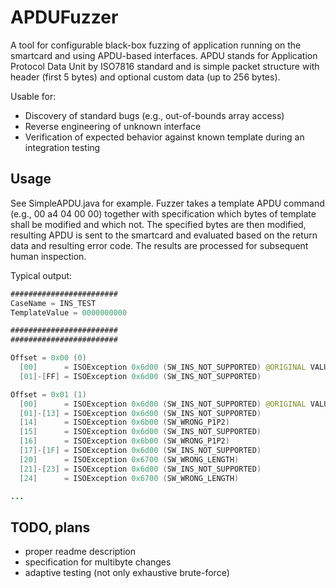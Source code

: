 # APDUFuzzer
A tool for configurable black-box fuzzing of application running on the smartcard and using APDU-based interfaces. APDU stands for Application Protocol Data Unit by ISO7816 standard and is simple packet structure with header (first 5 bytes) and optional custom data (up to 256 bytes). 

Usable for:
- Discovery of standard bugs (e.g., out-of-bounds array access)
- Reverse engineering of unknown interface 
- Verification of expected behavior against known template during an integration testing 


## Usage
See SimpleAPDU.java for example. Fuzzer takes a template APDU command (e.g., 00 a4 04 00 00) together with specification which bytes of template shall be modified and which not. The specified bytes are then modified, resulting APDU is sent to the smartcard and evaluated based on the return data and resulting error code. The results are processed for subsequent human inspection.

Typical output:


```java
########################
CaseName = INS_TEST
TemplateValue = 0000000000

########################
########################

Offset = 0x00 (0)
  [00]		= ISOException 0x6d00 (SW_INS_NOT_SUPPORTED) @ORIGINAL VALUE
  [01]-[FF]	= ISOException 0x6d00 (SW_INS_NOT_SUPPORTED)

Offset = 0x01 (1)
  [00]		= ISOException 0x6d00 (SW_INS_NOT_SUPPORTED) @ORIGINAL VALUE
  [01]-[13]	= ISOException 0x6d00 (SW_INS_NOT_SUPPORTED)
  [14]		= ISOException 0x6b00 (SW_WRONG_P1P2)
  [15]		= ISOException 0x6d00 (SW_INS_NOT_SUPPORTED)
  [16]		= ISOException 0x6b00 (SW_WRONG_P1P2)
  [17]-[1F]	= ISOException 0x6d00 (SW_INS_NOT_SUPPORTED)
  [20]		= ISOException 0x6700 (SW_WRONG_LENGTH)
  [21]-[23]	= ISOException 0x6d00 (SW_INS_NOT_SUPPORTED)
  [24]		= ISOException 0x6700 (SW_WRONG_LENGTH)

...
```

## TODO, plans
- proper readme description
- specification for multibyte changes
- adaptive testing (not only exhaustive brute-force)



